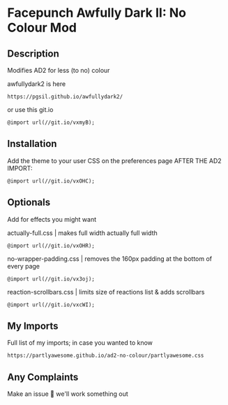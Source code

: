 # Facepunch Awfully Dark II: No Colour Mod
## Description
Modifies AD2 for less (to no) colour

awfullydark2 is here
```
https://pgsil.github.io/awfullydark2/
```
or use this git.io
```
@import url(//git.io/vxmyB);
```
## Installation

Add the theme to your user CSS on the preferences page AFTER THE AD2 IMPORT:

```
@import url(//git.io/vxOHC);
```

## Optionals

Add for effects you might want

actually-full.css | makes full width actually full width
```
@import url(//git.io/vxOHR);
```
no-wrapper-padding.css | removes the 160px padding at the bottom of every page
```
@import url(//git.io/vx3oj);
```
reaction-scrollbars.css | limits size of reactions list & adds scrollbars
```
@import url(//git.io/vxcWI);
```
## My Imports
Full list of my imports; in case you wanted to know
```
https://partlyawesome.github.io/ad2-no-colour/partlyawesome.css
```

## Any Complaints
Make an issue 🤷 we'll work something out
